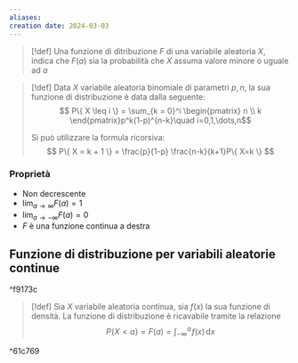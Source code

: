 ```yaml
---
aliases: 
creation date: 2024-03-03
---
```


>[!def]
>Una funzione di ditribuzione $F$ di una variabile aleatoria $X$, indica che $F(a)$ sia la probabilità che $X$ assuma valore minore o uguale ad $a$

> [!def]
> Data $X$ variabile aleatoria binomiale di parametri $p,n$, la sua funzione di distribuzione è data dalla seguente:
> $$ P\{ X \leq i \} = \sum_{k = 0}^i \begin{pmatrix}
> n \\
> k
> \end{pmatrix}p^k(1-p)^{n-k}\quad i=0,1,\dots,n$$
> 
> Si può utilizzare la formula ricorsiva:
> $$ P\{ X = k + 1 \} = \frac{p}{1-p} \frac{n-k}{k+1}P\{ X=k \} $$


### Proprietà
- Non decrescente
- $\lim_{ a \to \infty } F(a) = 1$
- $\lim_{ a \to -\infty } F(a) = 0$
- $F$ è una funzione continua a destra

## Funzione di distribuzione per variabili aleatorie continue

^f9173c

> [!def]
> Sia $X$ variabile aleatoria continua, sia $f(x)$ la sua funzione di densità. La funzione di distribuzione è ricavabile tramite la relazione
> $$ P\{ X < a \} = F(a) = \int _{-\infty}^{a} \! f(x) \, \mathrm{d}x  $$

^61c769
